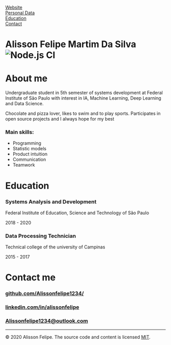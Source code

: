 [Website](https://alissonfelipe1234.github.io)\
[Personal Data](#about-me)\
[Education](#education)\
[Contact](#contact-me)

Alisson Felipe Martim Da Silva ![Node.js CI](https://github.com/Alissonfelipe1234/Alissonfelipe1234.github.io/workflows/Node.js%20CI/badge.svg)
==============================
# About me

Undergraduate student in 5th semester of systems development at Federal Institute of São Paulo with interest in IA, Machine Learning, Deep Learning and Data Science.

Chocolate and pizza lover, likes to swim and to play sports. Participates in open source projects and I always hope for my best

### Main skills:

*   Programming
*   Statistic models
*   Product intuition
*   Communication
*   Teamwork

# Education

### Systems Analysis and Development

Federal Institute of Education, Science and Technology of São Paulo

2018 - 2020

### Data Processing Technician

Technical college of the university of Campinas

2015 - 2017

# Contact me

### [github.com/Alissonfelipe1234/](https://github.com/Alissonfelipe1234/)

### [linkedin.com/in/alissonfelipe](http://linkedin.com/in/alissonfelipe)

### Alissonfelipe1234@outlook.com

* * *

© 2020 Alisson Felipe. The source code and content is licensed [MIT](http://opensource.org/licenses/mit-license.php).
